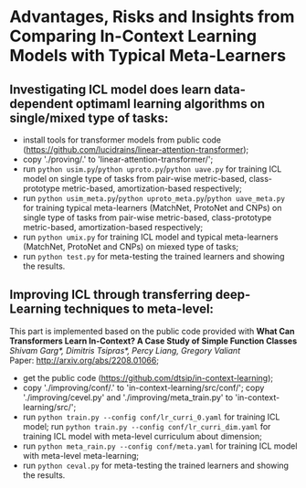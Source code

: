 # Advantages, Risks and Insights from Comparing In-Context Learning Models with Typical Meta-Learners


##  Investigating ICL model does learn data-dependent optimaml learning algorithms on single/mixed type of tasks:
* install tools for transformer models from public code (https://github.com/lucidrains/linear-attention-transformer); 
* copy './proving/.' to 'linear-attention-transformer/';
* run `python usim.py`/`python uproto.py`/`python uave.py` for training ICL model on single type of tasks from pair-wise metric-based, class-prototype metric-based, amortization-based respectively; 
* run `python usim_meta.py`/`python uproto_meta.py`/`python uave_meta.py` for training typical meta-learners (MatchNet, ProtoNet and CNPs) on single type of tasks from pair-wise metric-based, class-prototype metric-based, amortization-based respectively; 
* run `python umix.py` for training ICL model and typical meta-learners (MatchNet, ProtoNet and CNPs) on miexed type of tasks;
* run `python test.py` for meta-testing the trained learners and showing the results.

##  Improving ICL through transferring deep-Learning techniques to meta-level:
This part is implemented based on the public code provided with 
**What Can Transformers Learn In-Context? A Case Study of Simple Function Classes** <br>
*Shivam Garg\*, Dimitris Tsipras\*, Percy Liang, Gregory Valiant* <br>
Paper: http://arxiv.org/abs/2208.01066; 
* get the public code (https://github.com/dtsip/in-context-learning); 
* copy './improving/conf/.' to 'in-context-learning/src/conf/'; copy './improving/cevel.py' and './improving/meta_train.py' to 'in-context-learning/src/';
* run `python train.py --config conf/lr_curri_0.yaml` for training ICL model; run `python train.py --config conf/lr_curri_dim.yaml` for training ICL model with meta-level curriculum about dimension;
* run `python meta_rain.py --config conf/meta.yaml` for training ICL model with meta-level meta-learning;
* run `python ceval.py` for meta-testing the trained learners and showing the results.